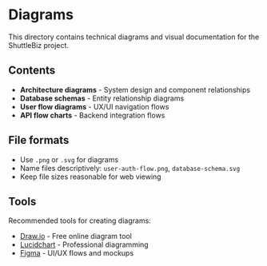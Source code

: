# Diagrams

This directory contains technical diagrams and visual documentation for the ShuttleBiz project.

## Contents

- **Architecture diagrams** - System design and component relationships
- **Database schemas** - Entity relationship diagrams
- **User flow diagrams** - UX/UI navigation flows  
- **API flow charts** - Backend integration flows

## File formats

- Use `.png` or `.svg` for diagrams
- Name files descriptively: `user-auth-flow.png`, `database-schema.svg`
- Keep file sizes reasonable for web viewing

## Tools

Recommended tools for creating diagrams:
- [Draw.io](https://draw.io) - Free online diagram tool
- [Lucidchart](https://lucidchart.com) - Professional diagramming
- [Figma](https://figma.com) - UI/UX flows and mockups